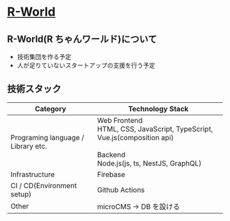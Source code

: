 # [R-World](https://toipptakosan11-71185.web.app/)

## R-World(R ちゃんワールド)について

- 技術集団を作る予定
- 人が足りていないスタートアップの支援を行う予定

## 技術スタック

| Category                           | Technology Stack                                                                                                                  |
| ---------------------------------- | --------------------------------------------------------------------------------------------------------------------------------- |
| Programing language / Library etc. | Web Frontend<br>HTML, CSS, JavaScript, TypeScript, Vue.js(composition api)<br><br>Backend<br>Node.js(js, ts, NestJS, GraphQL)<br> |
| Infrastructure                     | Firebase                                                                                                                          |
| CI / CD(Environment setup)         | Github Actions                                                                                                                    |
| Other                              | microCMS -> DB を設ける                                                                                                           |
